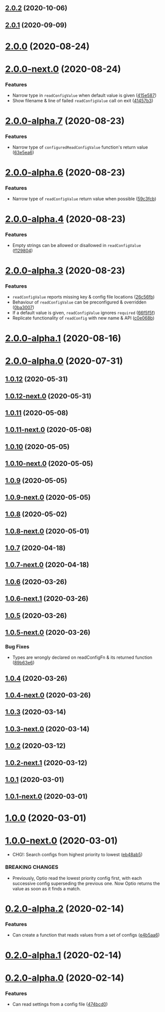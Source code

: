## [2.0.2](https://github.com/skypilot-dev/optio/compare/v2.0.2-next.0...v2.0.2) (2020-10-06)



## [2.0.1](https://github.com/skypilot-dev/optio/compare/v2.0.1-next.1...v2.0.1) (2020-09-09)



# [2.0.0](https://github.com/skypilot-dev/optio/compare/v2.0.0-next.0...v2.0.0) (2020-08-24)



# [2.0.0-next.0](https://github.com/skypilot-dev/optio/compare/v2.0.0-alpha.11...v2.0.0-next.0) (2020-08-24)


### Features

* Narrow type in `readConfigValue` when default value is given ([415e587](https://github.com/skypilot-dev/optio/commit/415e58708730c2605a730e506bccfa72ccef1bf0))
* Show filename & line of failed `readConfigValue` call on exit ([41457b3](https://github.com/skypilot-dev/optio/commit/41457b31a04683f98daceff9ef6ea5d420db5234))



# [2.0.0-alpha.7](https://github.com/skypilot-dev/optio/compare/v2.0.0-alpha.6...v2.0.0-alpha.7) (2020-08-23)


### Features

* Narrow type of `configuredReadConfigValue` function's return value ([63e5ea6](https://github.com/skypilot-dev/optio/commit/63e5ea6212e5f4d65553190bf8a7fd3b37d088f1))



# [2.0.0-alpha.6](https://github.com/skypilot-dev/optio/compare/v2.0.0-alpha.4...v2.0.0-alpha.6) (2020-08-23)


### Features

* Narrow type of `readConfigValue` return value when possible ([59c3fcb](https://github.com/skypilot-dev/optio/commit/59c3fcb941b2d2b6dcea002b72d1eaa8d2e36a3b))



# [2.0.0-alpha.4](https://github.com/skypilot-dev/optio/compare/v2.0.0-alpha.3...v2.0.0-alpha.4) (2020-08-23)


### Features

* Empty strings can be allowed or disallowed in `readConfigValue` ([f129804](https://github.com/skypilot-dev/optio/commit/f129804c0402e6d327eda7bf8f36c795b72c894c))



# [2.0.0-alpha.3](https://github.com/skypilot-dev/optio/compare/v2.0.0-alpha.1...v2.0.0-alpha.3) (2020-08-23)


### Features

* `readConfigValue` reports missing key & config file locations ([26c56fb](https://github.com/skypilot-dev/optio/commit/26c56fb46eb96836033de913a53c230126712fa7))
* Behaviour of `readConfigValue` can be preconfigured & overridden ([0ba3007](https://github.com/skypilot-dev/optio/commit/0ba30077a891a8d447f4f9d539eae482b85f9608))
* If a default value is given, `readConfigValue` ignores `required` ([66f5f5f](https://github.com/skypilot-dev/optio/commit/66f5f5f3e27e505786148054cd9411bcdac63a14))
* Replicate functionality of `readConfig` with new name & API ([c0e068b](https://github.com/skypilot-dev/optio/commit/c0e068bb9f9447d079160122ab085d8b206823b3))



# [2.0.0-alpha.1](https://github.com/skypilot-dev/optio/compare/v2.0.0-alpha.0...v2.0.0-alpha.1) (2020-08-16)



# [2.0.0-alpha.0](https://github.com/skypilot-dev/optio/compare/v1.0.13-next.0...v2.0.0-alpha.0) (2020-07-31)



## [1.0.12](https://github.com/skypilot-dev/optio/compare/v1.0.12-next.0...v1.0.12) (2020-05-31)



## [1.0.12-next.0](https://github.com/skypilot-dev/optio/compare/v1.0.11...v1.0.12-next.0) (2020-05-31)



## [1.0.11](https://github.com/skypilot-dev/optio/compare/v1.0.11-next.0...v1.0.11) (2020-05-08)



## [1.0.11-next.0](https://github.com/skypilot-dev/optio/compare/v1.0.10...v1.0.11-next.0) (2020-05-08)



## [1.0.10](https://github.com/skypilot-dev/optio/compare/v1.0.10-next.0...v1.0.10) (2020-05-05)



## [1.0.10-next.0](https://github.com/skypilot-dev/optio/compare/v1.0.9...v1.0.10-next.0) (2020-05-05)



## [1.0.9](https://github.com/skypilot-dev/optio/compare/v1.0.9-next.0...v1.0.9) (2020-05-05)



## [1.0.9-next.0](https://github.com/skypilot-dev/optio/compare/v1.0.8...v1.0.9-next.0) (2020-05-05)



## [1.0.8](https://github.com/skypilot-dev/optio/compare/v1.0.8-next.0...v1.0.8) (2020-05-02)



## [1.0.8-next.0](https://github.com/skypilot-dev/optio/compare/v1.0.7...v1.0.8-next.0) (2020-05-01)



## [1.0.7](https://github.com/skypilot-dev/optio/compare/v1.0.7-next.0...v1.0.7) (2020-04-18)



## [1.0.7-next.0](https://github.com/skypilot-dev/optio/compare/v1.0.6...v1.0.7-next.0) (2020-04-18)



## [1.0.6](https://github.com/skypilot-dev/optio/compare/v1.0.6-next.1...v1.0.6) (2020-03-26)



## [1.0.6-next.1](https://github.com/skypilot-dev/optio/compare/v1.0.5...v1.0.6-next.1) (2020-03-26)



## [1.0.5](https://github.com/skypilot-dev/optio/compare/v1.0.5-next.0...v1.0.5) (2020-03-26)



## [1.0.5-next.0](https://github.com/skypilot-dev/optio/compare/v1.0.4...v1.0.5-next.0) (2020-03-26)


### Bug Fixes

* Types are wrongly declared on readConfigFn & its returned function ([89b63e6](https://github.com/skypilot-dev/optio/commit/89b63e6d4a597fd2ab0b75c03555143fd3131725))



## [1.0.4](https://github.com/skypilot-dev/optio/compare/v1.0.4-next.0...v1.0.4) (2020-03-26)



## [1.0.4-next.0](https://github.com/skypilot-dev/optio/compare/v1.0.3...v1.0.4-next.0) (2020-03-26)



## [1.0.3](https://github.com/skypilot-dev/optio/compare/v1.0.3-next.0...v1.0.3) (2020-03-14)



## [1.0.3-next.0](https://github.com/skypilot-dev/optio/compare/v1.0.2...v1.0.3-next.0) (2020-03-14)



## [1.0.2](https://github.com/skypilot-dev/optio/compare/v1.0.2-next.1...v1.0.2) (2020-03-12)



## [1.0.2-next.1](https://github.com/skypilot-dev/optio/compare/v1.0.1...v1.0.2-next.1) (2020-03-12)



## [1.0.1](https://github.com/skypilot-dev/optio/compare/v1.0.1-next.0...v1.0.1) (2020-03-01)



## [1.0.1-next.0](https://github.com/skypilot-dev/optio/compare/v1.0.0...v1.0.1-next.0) (2020-03-01)



# [1.0.0](https://github.com/skypilot-dev/optio/compare/v1.0.0-next.0...v1.0.0) (2020-03-01)



# [1.0.0-next.0](https://github.com/skypilot-dev/optio/compare/v1.0.0-alpha.1...v1.0.0-next.0) (2020-03-01)


* CHG!: Search configs from highest priority to lowest ([eb48ab5](https://github.com/skypilot-dev/optio/commit/eb48ab513b2d4ce296d92c4693ca21228cf366df))


### BREAKING CHANGES

* Previously, Optio read the lowest priority config first, with each successive config superseding the previous one. Now Optio returns the value as soon as it finds a match.



# [0.2.0-alpha.2](https://github.com/skypilot-dev/optio/compare/v0.2.0-alpha.1...v0.2.0-alpha.2) (2020-02-14)


### Features

* Can create a function that reads values from a set of configs ([e4b5aa6](https://github.com/skypilot-dev/optio/commit/e4b5aa6abc2d354ea31b42f6c47c5301233032b8))



# [0.2.0-alpha.1](https://github.com/skypilot-dev/optio/compare/v0.2.0-alpha.0...v0.2.0-alpha.1) (2020-02-14)



# [0.2.0-alpha.0](https://github.com/skypilot-dev/optio/compare/474bcd0a66d4c10947f6ac85efdcb6dff986c47a...v0.2.0-alpha.0) (2020-02-14)


### Features

* Can read settings from a config file ([474bcd0](https://github.com/skypilot-dev/optio/commit/474bcd0a66d4c10947f6ac85efdcb6dff986c47a))




